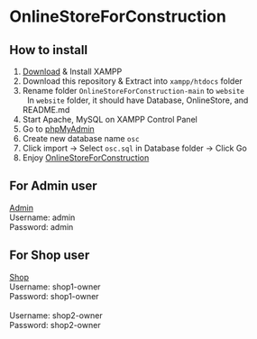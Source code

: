 # OnlineStoreForConstruction

## How to install

1. [Download](https://www.apachefriends.org/index.html) & Install XAMPP
2. Download this repository & Extract into `xampp/htdocs` folder
3. Rename folder `OnlineStoreForConstruction-main` to `website`\
&nbsp; In `website` folder, it should have Database, OnlineStore, and README.md
4. Start Apache, MySQL on XAMPP Control Panel
5. Go to [phpMyAdmin](http://localhost/phpmyadmin)
6. Create new database name `osc`
7. Click import -> Select `osc.sql` in Database folder -> Click Go
8. Enjoy [OnlineStoreForConstruction](http://localhost/website/OnlineStore)

## For Admin user
[Admin](http://localhost/website/OnlineStore/admin)\
Username: admin\
Password: admin

## For Shop user
[Shop](http://localhost/website/OnlineStore/shop)\
Username: shop1-owner\
Password: shop1-owner\
\
Username: shop2-owner\
Password: shop2-owner
